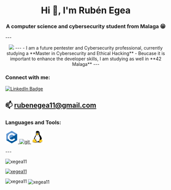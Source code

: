 <h1 align="center">Hi 👋, I'm Rubén Egea</h1>
<h3 align="center">A computer science and cybersecurity student from Malaga  😁</h3>
---
<p align="center"> <img src="https://labs.openai.com/e/m2x1wSFGenHwMThuHk9yafiD/4J8HZ0Z8k0L9a21cIWhVoYQY" </p>
---
- I am a future pentester and Cybersecurity professional, currently studying a **Master in Cybersecurity and Ethical Hacking**
- Beucase it is important to enhance the developer skills, I am studying as well in **42 Malaga**
---
<h3 align="left">Connect with me:</h3>
<p align="left">
</p>

<div id="badges">
  <a href="https://www.linkedin.com/in/egeasec">
    <img src="https://img.shields.io/badge/LinkedIn-blue?style=for-the-badge&logo=linkedin&logoColor=white" alt="LinkedIn Badge"/>
  </a>
</div>

📫 rubenegea11@gmail.com
---
<h3 align="left">Languages and Tools:</h3>
<p align="left"> <a href="https://www.cprogramming.com/" target="_blank" rel="noreferrer"> <img src="https://raw.githubusercontent.com/devicons/devicon/master/icons/c/c-original.svg" alt="c" width="40" height="40"/> </a> <a href="https://git-scm.com/" target="_blank" rel="noreferrer"> <img src="https://www.vectorlogo.zone/logos/git-scm/git-scm-icon.svg" alt="git" width="40" height="40"/> </a> <a href="https://www.linux.org/" target="_blank" rel="noreferrer"> <img src="https://raw.githubusercontent.com/devicons/devicon/master/icons/linux/linux-original.svg" alt="linux" width="40" height="40"/> </a> </p>
---
<p align="left"> <img src="https://komarev.com/ghpvc/?username=xegea11&label=Profile%20views&color=0e75b6&style=flat" alt="xegea11" /> </p>

<p align="left"> <a href="https://github.com/ryo-ma/github-profile-trophy"><img src="https://github-profile-trophy.vercel.app/?username=xegea11" alt="xegea11" /></a> </p>

<p><img align="left" src="https://github-readme-stats.vercel.app/api/top-langs?username=xegea11&show_icons=true&locale=en&layout=compact" alt="xegea11" /></p>

<p>&nbsp;<img align="center" src="https://github-readme-stats.vercel.app/api?username=xegea11&show_icons=true&locale=en" alt="xegea11" /></p>
